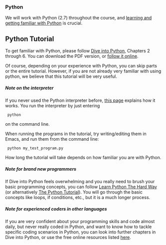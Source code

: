 ### Python

We will work with Python (2.7) throughout the course, and [learning and
getting familiar with Python](python.md) is crucial.


## Python Tutorial

To get familiar with Python, please follow
[Dive into Python](http://www.diveintopython.net/toc/index.html),
Chapters 2 through 6. You can download the PDF version, or
[follow it online](http://www.diveintopython.net/toc/index.html).

Of course, depending on your experience with Python, you can skip
parts or the entire tutorial. However, if you are not already very
familiar with using python, we believe that this tutorial will be very
useful.


##### Note on the interpreter
If you never used the Python interpreter before,
[this page](http://www.diveintopython.net/installing_python/shell.html)
explains how it works. You run the interpreter by just entering

     python

on the command line.

When running the programs in the tutorial, try writing/editing them in
Emacs, and run them from the command line:

     python my_test_program.py

How long the tutorial will take depends on how familiar you are with
Python.


##### Note for brand new programmers
If Dive into Python feels overwhelming and you really need
to brush your basic programming concepts, you can follow
[Learn Python The Hard Way](http://learnpythonthehardway.org/book/)
(or alternatively
[The Python Tutorial](https://docs.python.org/2/tutorial/)). You will
go through the basic concepts like loops, if conditions, etc., but it
is a much longer process.



##### Note for experienced coders in other languages
If you are very confident about your programming skills and code
almost daily, but never really coded in Python, and want to know how
to tackle specific coding scenarios in Python, you can look into
further chapters in Dive into Python, or use the free online resources
listed [here](https://wiki.python.org/moin/BeginnersGuide/Programmers).
